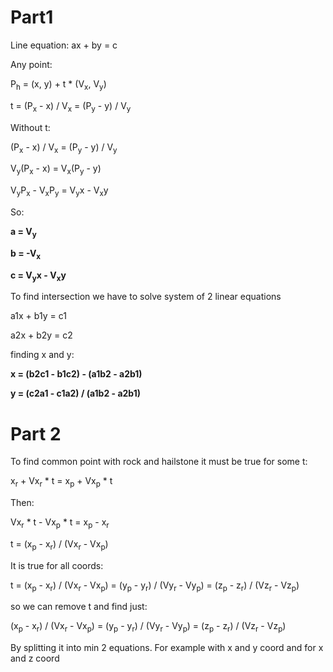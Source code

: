 # Part1

Line equation: ax + by = c

Any point:

P<sub>h</sub> = (x, y) + t * (V<sub>x</sub>, V<sub>y</sub>)

t = (P<sub>x</sub> - x) / V<sub>x</sub> = (P<sub>y</sub> - y) / V<sub>y</sub>

Without t:

(P<sub>x</sub> - x) / V<sub>x</sub> = (P<sub>y</sub> - y) / V<sub>y</sub>

V<sub>y</sub>(P<sub>x</sub> - x) = V<sub>x</sub>(P<sub>y</sub> - y)

V<sub>y</sub>P<sub>x</sub> - V<sub>x</sub>P<sub>y</sub> = V<sub>y</sub>x - V<sub>x</sub>y

So:

**a = V<sub>y</sub>**

**b = -V<sub>x</sub>**

**c = V<sub>y</sub>x - V<sub>x</sub>y**


To find intersection we have to solve system of 2 linear equations

a1x + b1y = c1

a2x + b2y = c2

finding x and y:

**x = (b2c1 - b1c2) - (a1b2 - a2b1)**

**y = (c2a1 - c1a2) / (a1b2 - a2b1)**


# Part 2

To find common point with rock and hailstone it must be true for some t:

x<sub>r</sub> + Vx<sub>r</sub> * t = x<sub>p</sub> + Vx<sub>p</sub> * t

Then:

Vx<sub>r</sub> * t - Vx<sub>p</sub> * t = x<sub>p</sub> - x<sub>r</sub>

t = (x<sub>p</sub> - x<sub>r</sub>) / (Vx<sub>r</sub> - Vx<sub>p</sub>)

It is true for all coords:

t = (x<sub>p</sub> - x<sub>r</sub>) / (Vx<sub>r</sub> - Vx<sub>p</sub>) = (y<sub>p</sub> - y<sub>r</sub>) / (Vy<sub>r</sub> - Vy<sub>p</sub>) = (z<sub>p</sub> - z<sub>r</sub>) / (Vz<sub>r</sub> - Vz<sub>p</sub>)

so we can remove t and find just: 

(x<sub>p</sub> - x<sub>r</sub>) / (Vx<sub>r</sub> - Vx<sub>p</sub>) = (y<sub>p</sub> - y<sub>r</sub>) / (Vy<sub>r</sub> - Vy<sub>p</sub>) = (z<sub>p</sub> - z<sub>r</sub>) / (Vz<sub>r</sub> - Vz<sub>p</sub>)

By splitting it into min 2 equations. For example with x and y coord and for x and z coord

